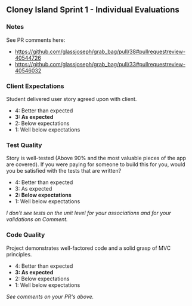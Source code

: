 ## Cloney Island Sprint 1 - Individual Evaluations

### Notes

See PR comments here:
* https://github.com/glassjoseph/grab_bag/pull/38#pullrequestreview-40544726
* https://github.com/glassjoseph/grab_bag/pull/33#pullrequestreview-40546032

### Client Expectations

Student delivered user story agreed upon with client.

- 4: Better than expected
- **3: As expected**
- 2: Below expectations 
- 1: Well below expectations

### Test Quality

Story is well-tested (Above 90% and the most valuable pieces of the app are covered). If you were paying for someone to build this for you, would you be satisfied with the tests that are written?

- 4: Better than expected
- 3: As expected 
- **2: Below expectations**
- 1: Well below expectations 

_I don't see tests on the unit level for your associations and for your validations on Comment._

### Code Quality

Project demonstrates well-factored code and a solid grasp of MVC principles.

- 4: Better than expected
- **3: As expected**
- 2: Below expectations 
- 1: Well below expectations 

_See comments on your PR's above._
